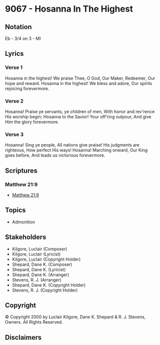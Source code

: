 # 9067 - Hosanna In The Highest

## Notation

Eb - 3/4 on 3 - MI

## Lyrics

### Verse 1

Hosanna in the highest! We praise Thee, O God, Our Maker, Redeemer, Our hope and reward. Hosanna in the highest! We bless and adore, Our spirits rejoicing forevermore.

### Verse 2

Hosanna! Praise ye servants, ye children of men, With honor and rev'rence His worship begin; Hosanna to the Savior! Your off'ring outpour, And give Him the glory forevermore.

### Verse 3

Hosanna! Sing ye people, All nations give praise! His judgments are righteous, How perfect His ways! Hosanna! Marching onward, Our King goes before, And leads us victorious forevermore. 


## Scriptures

### Matthew 21:9

- [Matthew 21:9](https://www.biblegateway.com/passage/?search=Matthew%2021%3A9)


## Topics

- Admonition

## Stakeholders

- Kilgore, Luclair (Composer)
- Kilgore, Luclair (Lyricist)
- Kilgore, Luclair (Copyright Holder)
- Shepard, Dane K. (Composer)
- Shepard, Dane K. (Lyricist)
- Shepard, Dane K. (Arranger)
- Stevens, R. J. (Arranger)
- Shepard, Dane K. (Copyright Holder)
- Stevens, R. J. (Copyright Holder)

## Copyright

© Copyright 2000 by Luclair Kilgore, Dane K. Shepard & R. J. Stevens, Owners. All Rights Reserved.


## Disclaimers


